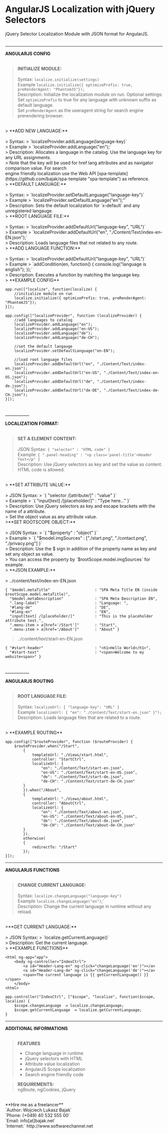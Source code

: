 # AngularJS Localization with jQuery Selectors #


jQuery Selector Localization Module with JSON format for AngularJS.
<br><br>

 ____________
**ANGULARJS CONFIG**<br><br>

> **INITIALIZE MODULE:**<br><br>
> Syntax:
> `localize.initialize(settings)`<br>
> Example
> `localize.initialize({ optimizePrefix: true, preRenderAgent: "PhantomJS"});`<br>
> Description: Initialize the localization module on run. Optional settings:<br>
> Set `optimizePrefix` to true for any language with unknown suffix as default language.<br>
> Set `preRenderAgent` as the useragent string for search engine prerendering browser.<br> 
<br>
> **ADD NEW LANGUAGE:**<br><br>
> Syntax:
> `localizeProvider.addLanguage(language-key)`<br>
> Example
> `localizeProvider.addLanguage("en");`<br>
> Description: Allocates a language in the catalog. Use the language key for any URL assignments.<br>
> Note that the key will be used for href lang attributes and as navigator comparison value. For search<br> engine friendly localization use the Web API [spa-template](https://github.com/bajak/spa-template "spa-template") as reference. 

<br>
> **DEFAULT LANGUAGE:**<br><br>
> Syntax:
> `localizeProvider.setDefaultLanguage("language-key")`<br>
> Example
> `localizeProvider.setDefaultLanguage("en");"`<br>
> Description: Sets the default localization for `x-default` and any unregistered langauge.

<br>
> **ROOT LANGUAGE FILE:**<br><br>
> Syntax:
> `localizeProvider.addDefaultUrl("language-key", "URL")`<br>
> Example
> `localizeProvider.addDefaultUrl("en", "./Content/Text/index-en-EN.json");`<br>
> Description: Loads language files that not related to any route.

<br>
> **ADD LANGUAGE FUNCTION:**<br><br>
> Syntax:
> `localizeProvider.addDefaultUrl("language-key", "URL")`<br>
> Example
> `addCondition(en, function() { console.log("language is english"); });`<br>
> Description: Executes a function by matching the language key.

<br>
> **EXAMPLE CONFIG**


    app.run(["localize", function(localize) {
		//initialize module on run
		localize.initialize({ optimizePrefix: true, preRenderAgent: "PhantomJS"});
    }]);

	app.config(["localizeProvider", function (localizeProvider) {
		//add languages to catalog
        localizeProvider.addLanguage("en");
        localizeProvider.addLanguage("en-US");
		localizeProvider.addLanguage("de");
		localizeProvider.addLanguage("de-CH");
    
        //set the default langauge
        localizeProvider.setDefaultLanguage("en-EN");
        
        //load root language files
        localizeProvider.addDefaultUrl("en", "./Content/Text/index-en.json");
		localizeProvider.addDefaultUrl("en-US", "./Content/Text/index-en-US.json");
        localizeProvider.addDefaultUrl("de", "./Content/Text/index-de.json");
		localizeProvider.addDefaultUrl("de-DE", "./Content/Text/index-de-CH.json");
    }]);
<br>
____________

**LOCALIZATION FORMAT:**<br><br>

>**SET A ELEMENT CONTENT:**<br><br>
> JSON Syntax:
> `{ "selector" : "HTML code" }`<br>
> Example:
> `{ ".panel-heading" : "<p class='panel-title'>Header Text</p" }`<br>
> Description: Use jQuery selectors as key and set the value as content. HTML code is allowed.

<br>
> **SET ATTRIBUTE VALUE:**<br><br>
> JSON Syntax:
> `{ "selector /[attribute/]" : "value" }`<br>
> Example
> `{ "input[text] /[placeholder/]" : "Type here..." }`<br>
> Description: Use jQuery selectors as key and escape brackets with the name of a attribute.<br>
> Set the object value as any attribute value.

<br>
>**SET ROOTSCOPE OBJECT:**<br><br>
> JSON Syntax:
> `{ "$property" : "object" }`<br>
> Example
> `{ "$model.imgSources" : ["./start.png", "./contact.png", "./privacy.png"] }`<br>
> Description: Use the $ sign in addition of the property name as key and set any object as value.<br>
> You can access the property by `$rootScope.model.imgSources` for example.

<br>
> **JSON EXAMPLE:**<br><br>
> ../content/text/index-en-EN.json

	{ "$model.metaTitle" 					: "SPA Meta Title EN (inside $rootScope.model.metaTitle)",
      "$model.metaDescription" 				: "SPA Meta Description EN",
      ".lang-label" 						: "Language: ",
      "#lang-de" 							: "DE",
      "#lang-en" 							: "EN",
      "input[text] /[placeholder/]"			: "This is the placeholder attribute text.",
      ".menu-item > a[href='/Start']" 		: "Start",
      ".menu-item > a[href='/About']" 		: "About" }

> ../content/text/start-en-EN.json

	{ "#start-header" 						: "<h1>Hello World</h1>",
      "#start-text" 						: "<span>Welcome to my website<span>" }

<br>
____________


**ANGULARJS ROUTING**
<br>
<br>
> **ROOT LANGUAGE FILE:**<br><br>
> Syntax:
> `localizeUrl: { "language-key": "URL" }`<br>
> Example
> `localizeUrl: { "en": "./Content/Text/start-en.json" }");`<br>
> Description: Loads language files that are related to a route.

<br>
> **EXAMPLE ROUTING**

    app.config(["$routeProvider", function ($routeProvider) {
        $routeProvider.when("/Start",
            {
                templateUrl: "./Views/start.html",
                controller: "StartCtrl",
                localizeUrl: {
					"en": "./Content/Text/start-en.json",
                    "en-US": "./Content/Text/start-en-US.json",
					"de": "./Content/Text/start-de.json",
                    "de-CH": "./Content/Text/start-de-CH.json"
            }
            }).when("/About",
            {
                templateUrl: "./Views/about.html",
                controller: "AboutCtrl",
                localizeUrl: {
					"en": "./Content/Text/about-en.json",
                    "en-US": "./Content/Text/about-en-US.json",
					"de": "./Content/Text/about-de.json",
                    "de-CH": "./Content/Text/about-de-CH.json"
            }
            }).
            otherwise(
            {
                redirectTo: "/Start"
            });
    }]);
____________


**ANGULARJS FUNCTIONS**
<br>
<br>
> **CHANGE CURRENT LANGUAGE:**<br><br>
> Syntax:
> `localize.changeLanguage("language-key")`<br>
> Example
> `localize.changeLanguage("en")`;`<br>
> Description: Change the current language in runtime without any reload.

<br>
>**GET CURRENT LANGUAGE:**<br><br>
> JSON Syntax:
> `localize.getCurrentLanguage()`<br>
> Description: Get the current language.

<br>
> **EXAMPLE FUNCTIONS**

	<html ng-app="app">
		<body ng-controller="IndexCtrl">
	    	<a id="Header-Lang-en" ng-click="changeLanguage('en')"></a>
	    	<a id="Header-Lang-de" ng-click="changeLanguage('de')"></a>
			<span>The current language is {{ getCurrentLanguage() }}</span>
		</body>
	<html>

	app.controller("IndexCtrl", ["$scope", "localize", function($scope, localize) {
		$scope.changeLanguage  = localize.changeLanguage;
		$scope.getCurrentLanguage  = localize.getCurrentLanguage;
	}
____________
**ADDITIONAL INFORMATIONS**
<br>
<br>

> **FEATURES**<br>
>  - Change language in runtime
>  - jQuery selectors with HTML
>  - Attribute value localization
>  - AngularJS Scope localization
>  - Search engine friendly code


> **REQUIREMENTS:**<br>
> ngRoute, ngCookies, jQuery

<br>
**Hire me as a freelancer**
<br>
`Author: Wojciech Lukasz Bajak`<br>
`Phone: (+049) 40 532 555 00`<br>
`Email: info[at]bajak.net`<br>
`Internet:` http://www.softwarechannel.net<br>

